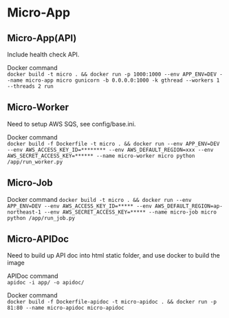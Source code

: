 # Micro-App
## Micro-App(API)

Include health check API.

Docker command  
`docker build -t micro . && docker run -p 1000:1000 --env APP_ENV=DEV --name micro-app micro gunicorn -b 0.0.0.0:1000 -k gthread --workers 1 --threads 2 run`

## Micro-Worker

Need to setup AWS SQS, see config/base.ini.

Docker command  
`docker build -f Dockerfile -t micro . && docker run --env APP_ENV=DEV --env AWS_ACCESS_KEY_ID=******** --env AWS_DEFAULT_REGION=xxx --env AWS_SECRET_ACCESS_KEY=****** --name micro-worker micro python /app/run_worker.py`

## Micro-Job

Docker command
`docker build -t micro . && docker run --env APP_ENV=DEV --env AWS_ACCESS_KEY_ID=***** --env AWS_DEFAULT_REGION=ap-northeast-1 --env AWS_SECRET_ACCESS_KEY=***** --name micro-job micro python /app/run_job.py`

## Micro-APIDoc

Need to build up API doc into html static folder, and use docker to build the image

APIDoc command  
`apidoc -i app/ -o apidoc/`

Docker command  
`docker build -f Dockerfile-apidoc -t micro-apidoc . && docker run -p 81:80 --name micro-apidoc micro-apidoc`